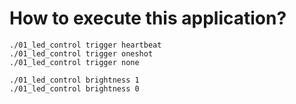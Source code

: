 

# How to execute this application?      
       
```
./01_led_control trigger heartbeat
./01_led_control trigger oneshot
./01_led_control trigger none

./01_led_control brightness 1
./01_led_control brightness 0
```    
